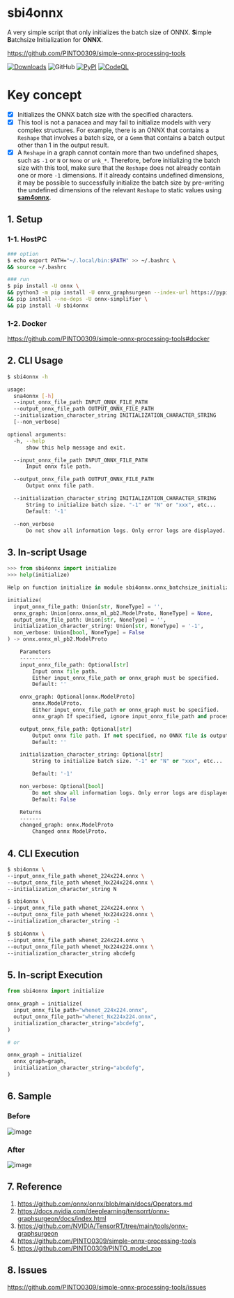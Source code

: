 # sbi4onnx
A very simple script that only initializes the batch size of ONNX. **S**imple **B**atchsize **I**nitialization for **ONNX**.

https://github.com/PINTO0309/simple-onnx-processing-tools

[![Downloads](https://static.pepy.tech/personalized-badge/sbi4onnx?period=total&units=none&left_color=grey&right_color=brightgreen&left_text=Downloads)](https://pepy.tech/project/sbi4onnx) ![GitHub](https://img.shields.io/github/license/PINTO0309/sbi4onnx?color=2BAF2B) [![PyPI](https://img.shields.io/pypi/v/sbi4onnx?color=2BAF2B)](https://pypi.org/project/sbi4onnx/) [![CodeQL](https://github.com/PINTO0309/sbi4onnx/workflows/CodeQL/badge.svg)](https://github.com/PINTO0309/sbi4onnx/actions?query=workflow%3ACodeQL)

# Key concept
- [x] Initializes the ONNX batch size with the specified characters.
- [x] This tool is not a panacea and may fail to initialize models with very complex structures. For example, there is an ONNX that contains a `Reshape` that involves a batch size, or a `Gemm` that contains a batch output other than 1 in the output result.
- [x] A `Reshape` in a graph cannot contain more than two undefined shapes, such as `-1` or `N` or `None` or `unk_*`. Therefore, before initializing the batch size with this tool, make sure that the `Reshape` does not already contain one or more `-1` dimensions. If it already contains undefined dimensions, it may be possible to successfully initialize the batch size by pre-writing the undefined dimensions of the relevant `Reshape` to static values using **[sam4onnx](https://github.com/PINTO0309/sam4onnx)**.

## 1. Setup
### 1-1. HostPC
```bash
### option
$ echo export PATH="~/.local/bin:$PATH" >> ~/.bashrc \
&& source ~/.bashrc

### run
$ pip install -U onnx \
&& python3 -m pip install -U onnx_graphsurgeon --index-url https://pypi.ngc.nvidia.com \
&& pip install --no-deps -U onnx-simplifier \
&& pip install -U sbi4onnx
```
### 1-2. Docker
https://github.com/PINTO0309/simple-onnx-processing-tools#docker

## 2. CLI Usage
```bash
$ sbi4onnx -h

usage:
  sna4onnx [-h]
  --input_onnx_file_path INPUT_ONNX_FILE_PATH
  --output_onnx_file_path OUTPUT_ONNX_FILE_PATH
  --initialization_character_string INITIALIZATION_CHARACTER_STRING
  [--non_verbose]

optional arguments:
  -h, --help
      show this help message and exit.

  --input_onnx_file_path INPUT_ONNX_FILE_PATH
      Input onnx file path.

  --output_onnx_file_path OUTPUT_ONNX_FILE_PATH
      Output onnx file path.

  --initialization_character_string INITIALIZATION_CHARACTER_STRING
      String to initialize batch size. "-1" or "N" or "xxx", etc...
      Default: '-1'

  --non_verbose
      Do not show all information logs. Only error logs are displayed.
```

## 3. In-script Usage
```python
>>> from sbi4onnx import initialize
>>> help(initialize)

Help on function initialize in module sbi4onnx.onnx_batchsize_initialize:

initialize(
  input_onnx_file_path: Union[str, NoneType] = '',
  onnx_graph: Union[onnx.onnx_ml_pb2.ModelProto, NoneType] = None,
  output_onnx_file_path: Union[str, NoneType] = '',
  initialization_character_string: Union[str, NoneType] = '-1',
  non_verbose: Union[bool, NoneType] = False
) -> onnx.onnx_ml_pb2.ModelProto

    Parameters
    ----------
    input_onnx_file_path: Optional[str]
        Input onnx file path.
        Either input_onnx_file_path or onnx_graph must be specified.
        Default: ''

    onnx_graph: Optional[onnx.ModelProto]
        onnx.ModelProto.
        Either input_onnx_file_path or onnx_graph must be specified.
        onnx_graph If specified, ignore input_onnx_file_path and process onnx_graph.

    output_onnx_file_path: Optional[str]
        Output onnx file path. If not specified, no ONNX file is output.
        Default: ''

    initialization_character_string: Optional[str]
        String to initialize batch size. "-1" or "N" or "xxx", etc...

        Default: '-1'

    non_verbose: Optional[bool]
        Do not show all information logs. Only error logs are displayed.
        Default: False

    Returns
    -------
    changed_graph: onnx.ModelProto
        Changed onnx ModelProto.
```

## 4. CLI Execution
```bash
$ sbi4onnx \
--input_onnx_file_path whenet_224x224.onnx \
--output_onnx_file_path whenet_Nx224x224.onnx \
--initialization_character_string N

$ sbi4onnx \
--input_onnx_file_path whenet_224x224.onnx \
--output_onnx_file_path whenet_Nx224x224.onnx \
--initialization_character_string -1

$ sbi4onnx \
--input_onnx_file_path whenet_224x224.onnx \
--output_onnx_file_path whenet_Nx224x224.onnx \
--initialization_character_string abcdefg
```

## 5. In-script Execution
```python
from sbi4onnx import initialize

onnx_graph = initialize(
  input_onnx_file_path="whenet_224x224.onnx",
  output_onnx_file_path="whenet_Nx224x224.onnx",
  initialization_character_string="abcdefg",
)

# or

onnx_graph = initialize(
  onnx_graph=graph,
  initialization_character_string="abcdefg",
)
```

## 6. Sample
### Before
![image](https://user-images.githubusercontent.com/33194443/166225839-3b8d6378-e76f-4139-b5d1-db547ba16d16.png)

### After
![image](https://user-images.githubusercontent.com/33194443/166225927-cb39ea2f-85f6-4fdd-afbc-78a46a2475a1.png)

## 7. Reference
1. https://github.com/onnx/onnx/blob/main/docs/Operators.md
2. https://docs.nvidia.com/deeplearning/tensorrt/onnx-graphsurgeon/docs/index.html
3. https://github.com/NVIDIA/TensorRT/tree/main/tools/onnx-graphsurgeon
4. https://github.com/PINTO0309/simple-onnx-processing-tools
5. https://github.com/PINTO0309/PINTO_model_zoo

## 8. Issues
https://github.com/PINTO0309/simple-onnx-processing-tools/issues
